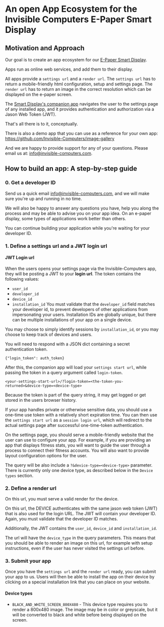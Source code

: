 # An open App Ecosystem for the Invisible Computers E-Paper Smart Display

## Motivation and Approach

Our goal is to create an app ecosystem for our [E-Paper Smart Display](https://shop.invisible-computers.com/products/invisible-calendar).

Apps run as online web services, and add them to their display.


All apps provide a `settings url` and a `render url`. The `settings url` has to return a mobile-friendly 
html configuration, setup and settings page. The `render url` has to return an image in the correct resolution
which can be displayed on the e-paper screen.

The [Smart Display's companion app](https://www.invisible-computers.com/invisible-calendar/manual.html) navigates the user
to the settings page of any installed app, and it provides authentication and authorization via a Jason Web Token (JWT).

That's all there is to it, conceptually.

There is also a demo app that you can use as a reference for your own app: https://github.com/Invisible-Computers/image-gallery

And we are happy to provide support for any of your questions. Please email us at: info@invisible-computers.com.

## How to build an app: A step-by-step guide

### 0. Get a developer ID

Send us a quick email info@invisible-computers.com, and we will make sure you're up and running in no time.

We will also be happy to answer any questions you have, help you along the process and may be able to advise you on your app idea. 
On an e-paper display, some types of applications work better than others. 

You can continue building your application while you're waiting for your developer ID.


### 1. Define a settings url and a JWT login url

#### JWT Login url

When the users opens your settings page via the Invisible-Computers app, they will be posting a JWT to your **login url**.
The token contains the following values:
* `user_id`
* `developer_id`
* `device_id`
* `installation_id`
You must validate that the `developer_id` field matches your developer id, to prevent developers of other
applications from impersonating your users. 
Installation IDs are globally unique, but there can be multiple installations of your app on a single device.

You may choose to simply identify sessions by `installation_id`, or you may choose to keep track of devices and users.

You will need to respond with a JSON dict containing a secret authentication token. 

```{"login_token": auth_token}```


After this, the companion app will load your `settings start url`, while passing the token in a query argument called `login-token`.

```<your-settings-start-url>/?login-token=<the-token-you-returned>&device-type=<device-type>```

Because the token is part of the query string, it may get logged or get stored in the users browser history.

If your app handles private or otherwise sensitive data, you should use a one-time use token with a relatively 
short expiration time. You can then use the `settings start url` as a `session login url`, 
which will redirect to the actual settings page after successful one-time-token authentication.

On the settings page, you should serve a mobile-friendly website that the user can use to configure your app.
For example, if you are providing an app that displays fitness stats, you will want to guide the user through a process
to connect their fitness accounts. You will also want to provide layout configuration options for the user. 

The query will be also include a  `?&device-type=<device-type>` parameter. There is currently only
one device type, as described below in the `Device types` section.

### 2. Define a render url

On this url, you must serve a valid render for the device. 

On this url, the DEVICE authenticates with the same jason web token (JWT) that is also used for the login URL.
The JWT will contain your developer ID. Again, you must validate that the developer ID matches.

Additionally, the JWT  contains the `user_id`, `device_id` and `installation_id`.


The url will have the `device_type` in the query parameters. 
This means that you should be able to render an image on this url, for example
with setup instructions, even if the user has never visited the settings url before. 

### 3. Submit your app

Once you have the `settings url` and the `render url` ready, you can submit your app to us.
Users will then be able to install the app on their device by clicking on a
special installation link that you can place on your website. 




#### Device types


* `BLACK_AND_WHITE_SCREEN_800X480` - This device type requires you to render a 800x480 image. The image may be in color or greyscale, but it will be converted to black and white before being displayed on the screen.


